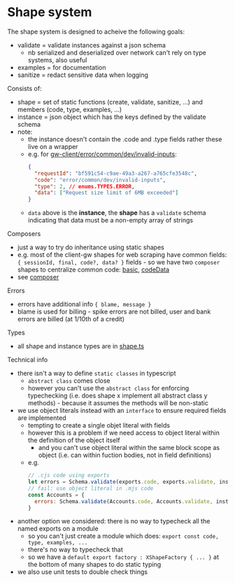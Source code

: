 # Shape system

The shape system is designed to acheive the following goals:

- validate = validate instances against a json schema
  - nb serialized and deserialized over network can't rely on type systems, also useful
- examples = for documentation
- sanitize = redact sensitive data when logging

Consists of:

- shape = set of static functions (create, validate, sanitize, ...) and members (code, type, examples, ...)
- instance = json object which has the keys defined by the validate schema
- note:
  - the instance doesn't contain the .code and .type fields rather these live on a wrapper
  - e.g. for [gw-client/error/common/dev/invalid-inputs](../src/gw-client/error/common/dev/invalid-inputs.ts):
    ```json
    {
      "requestId": "bf591c54-c9ae-49a3-a267-a765cfe3548c",
      "code": "error/common/dev/invalid-inputs",
      "type": 2, // enums.TYPES.ERROR,
      "data": ["Request size limit of 6MB exceeded"]
    }
    ```
  - `data` above is the **instance**, the **shape** has a `validate` schema indicating that data must be a non-empty array of strings

Composers

- just a way to try do inheritance using static shapes
- e.g. most of the client-gw shapes for web scraping have common fields: `{ sessionId, final, code?, data? }` fields - so we have two `composer` shapes to centralize common code: [basic](../src/client-gw/composer/basic.ts), [codeData](../src/client-gw/composer/codeData.ts)
- see [composer](./composer.md)

Errors

- errors have additional info `{ blame, message }`
- blame is used for billing - spike errors are not billed, user and bank errors are billed (at 1/10th of a credit)

Types

- all shape and instance types are in [shape.ts](../src/shape.ts)

Technical info

- there isn't a way to define `static classes` in typescript
  - `abstract class` comes close
  - however you can't use the `abstract class` for enforcing typechecking (i.e. does shape x implement all abstract class y methods) - because it assumes the methods will be non-static
- we use object literals instead with an `interface` to ensure required fields are implemented
  - tempting to create a single objet literal with fields
  - however this is a problem if we need access to object literal within the definition of the object itself
    - and you can't use object literal within the same block scope as object (i.e. can within fuction bodies, not in field definitions)
  - e.g.
    ```js
    // .cjs code using exports
    let errors = Schema.validate(exports.code, exports.validate, instance);
    // fail: use object literal in .mjs code
    const Accounts = {
      errors: Schema.validate(Accounts.code, Accounts.validate, instance);
    }
    ```
- another option we considered: there is no way to typecheck all the named exports on a module
  - so you can't just create a module which does: `export const code, type, examples, ...`
  - there's no way to typecheck that
  - so we have a `default export factory : XShapeFactory { ... }` at the bottom of many shapes to do static typing
- we also use unit tests to double check things
